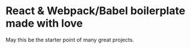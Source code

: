 # React & Webpack/Babel boilerplate made with love

May this be the starter point of many great projects.
